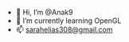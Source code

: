 - 👋 Hi, I’m @Anak9
- 🌱 I’m currently learning OpenGL
- 📫 sarahelias308@gmail.com

<!---
Anak9/Anak9 is a ✨ special ✨ repository because its `README.md` (this file) appears on your GitHub profile.
You can click the Preview link to take a look at your changes.
--->
